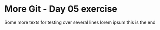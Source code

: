# More Git - Day 05 exercise

Some more texts for testing over several lines
lorem ipsum
this is the end